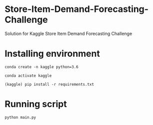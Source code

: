 # Store-Item-Demand-Forecasting-Challenge

Solution for Kaggle Store Item Demand Forecasting Challenge

# Installing environment

```
conda create -n kaggle python=3.6

conda activate kaggle

(kaggle) pip install -r requirements.txt

```

# Running script

```
python main.py
```
